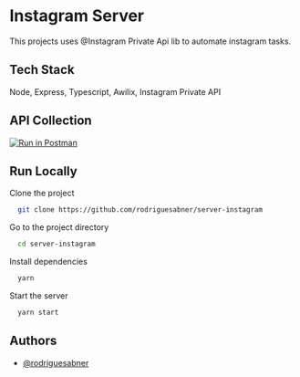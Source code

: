 
# Instagram Server

This projects uses @Instagram Private Api lib to automate instagram tasks.


## Tech Stack

Node, Express, Typescript, Awilix, Instagram Private API


## API Collection

[![Run in Postman](https://run.pstmn.io/button.svg)](https://god.gw.postman.com/run-collection/6682073-56e027a2-bf84-44e8-94c8-6b53b6dcf93c?action=collection%2Ffork&collection-url=entityId%3D6682073-56e027a2-bf84-44e8-94c8-6b53b6dcf93c%26entityType%3Dcollection%26workspaceId%3D15182db3-4885-4ac7-bec9-f29f83ce55a7)


## Run Locally

Clone the project

```bash
  git clone https://github.com/rodriguesabner/server-instagram
```

Go to the project directory

```bash
  cd server-instagram
```

Install dependencies

```bash
  yarn
```

Start the server

```bash
  yarn start
```

## Authors

- [@rodriguesabner](https://www.github.com/rodriguesabner)
